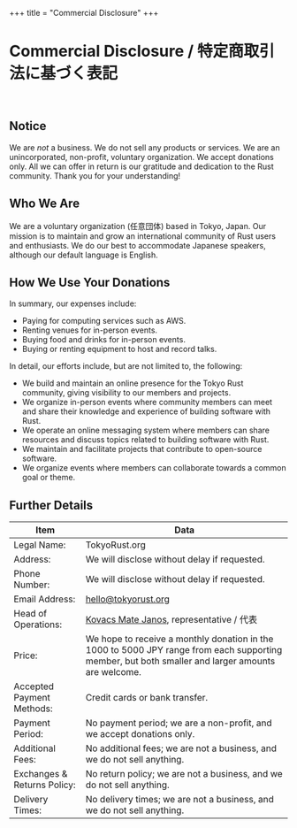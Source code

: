 +++
title = "Commercial Disclosure"
+++
# Commercial Disclosure / 特定商取引法に基づく表記

<br>

## Notice

We are _not_ a business. We do not sell any products or services. We are an unincorporated, non-profit, voluntary organization. We accept donations only. All we can offer in return is our gratitude and dedication to the Rust community. Thank you for your understanding!

## Who We Are

We are a voluntary organization (任意団体) based in Tokyo, Japan. Our mission is to maintain and grow an international community of Rust users and enthusiasts. We do our best to accommodate Japanese speakers, although our default language is English.

## How We Use Your Donations

In summary, our expenses include:

- Paying for computing services such as AWS.
- Renting venues for in-person events.
- Buying food and drinks for in-person events.
- Buying or renting equipment to host and record talks.

In detail, our efforts include, but are not limited to, the following:

- We build and maintain an online presence for the Tokyo Rust community, giving visibility to our members and projects.
- We organize in-person events where community members can meet and share their knowledge and experience of building software with Rust.
- We operate an online messaging system where members can share resources and discuss topics related to building software with Rust.
- We maintain and facilitate projects that contribute to open-source software.
- We organize events where members can collaborate towards a common goal or theme.

## Further Details

| Item | Data |
| --- | --- |
| Legal Name: | TokyoRust.org |
| Address: | We will disclose without delay if requested. |
| Phone Number: | We will disclose without delay if requested. |
| Email Address: | [hello@tokyorust.org](mailto:hello@tokyorust.org) |
| Head of Operations: | [Kovacs Mate Janos](https://www.linkedin.com/in/mate-j-kovacs/), representative / 代表 |
| Price: | We hope to receive a monthly donation in the 1000 to 5000 JPY range from each supporting member, but both smaller and larger amounts are welcome. |
| Accepted Payment Methods: | Credit cards or bank transfer. |
| Payment Period: | No payment period; we are a non-profit, and we accept donations only. |
| Additional Fees: | No additional fees; we are not a business, and we do not sell anything. |
| Exchanges & Returns Policy: | No return policy; we are not a business, and we do not sell anything. |
| Delivery Times: | No delivery times; we are not a business, and we do not sell anything. |
